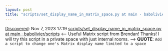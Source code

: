 ```yaml
---
layout: post
title: "scripts/set_display_name_in_matrix_space.py at main · babolivier/scripts"
---
```

[Discovered](http://rolandtanglao.com/2020/07/29/p1-blogthis-checkvist-list-links-to-blog/): Nov 7, 2023 17:19 [scripts/set_display_name_in_matrix_space.py at main · babolivier/scripts](https://github.com/babolivier/scripts/blob/main/set_display_name_in_matrix_space.py) <-- Useful Matrix script from Brendan! Thanks! I will try this script in a private space with just internal rooms. --> **QUOTE**: `Add a script to change one's Matrix display name limited to a space`
